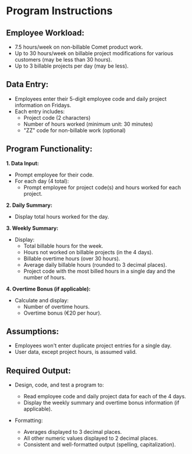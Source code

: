 # Program Instructions
## Employee Workload:
- 7.5 hours/week on non-billable Comet product work.
- Up to 30 hours/week on billable project modifications for various customers (may be less than 30 hours).
- Up to 3 billable projects per day (may be less).

## Data Entry:
- Employees enter their 5-digit employee code and daily project information on Fridays.
- Each entry includes:
  - Project code (2 characters)
  - Number of hours worked (minimum unit: 30 minutes)
  - "ZZ" code for non-billable work (optional)


## Program Functionality:
**1. Data Input:**
- Prompt employee for their code.
- For each day (4 total):
  - Prompt employee for project code(s) and hours worked for each project.

**2. Daily Summary:**
- Display total hours worked for the day.

**3. Weekly Summary:**
- Display:
  - Total billable hours for the week.
  - Hours not worked on billable projects (in the 4 days).
  - Billable overtime hours (over 30 hours).
  - Average daily billable hours (rounded to 3 decimal places).
  - Project code with the most billed hours in a single day and the number of hours.

**4. Overtime Bonus (if applicable):**
- Calculate and display:
  - Number of overtime hours.
  - Overtime bonus (€20 per hour).

## Assumptions:
- Employees won't enter duplicate project entries for a single day.
- User data, except project hours, is assumed valid.

## Required Output:
- Design, code, and test a program to:
  - Read employee code and daily project data for each of the 4 days.
  - Display the weekly summary and overtime bonus information (if applicable).

- Formatting:
  - Averages displayed to 3 decimal places.
  - All other numeric values displayed to 2 decimal places.
  - Consistent and well-formatted output (spelling, capitalization).
